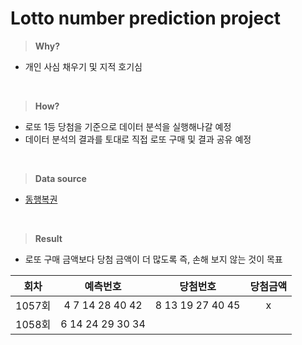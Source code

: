 # Lotto number prediction project

> **Why?**

- 개인 사심 채우기 및 지적 호기심 

<br>

> **How?** 

- 로또 1등 당첨을 기준으로 데이터 분석을 실행해나갈 예정 
- 데이터 분석의 결과를 토대로 직접 로또 구매 및 결과 공유 예정 
<br>

> **Data source**

- [동행복권](https://www.dhlottery.co.kr/common.do?method=main)
<br>

> **Result**

- 로또 구매 금액보다 당첨 금액이 더 많도록 즉, 손해 보지 않는 것이 목표

|회차|예측번호|당첨번호|당첨금액|
|:------:|:---:|:---:|:---:|
|1057회|4 7 14 28 40 42|8 13 19 27 40 45|x|
|1058회|6 14 24 29 30 34|||
